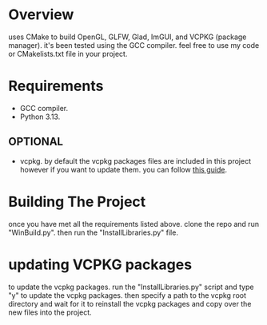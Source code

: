 # Overview
uses CMake to build OpenGL, GLFW, Glad, ImGUI, and VCPKG (package manager). it's been tested using the GCC compiler. feel free to use my code or CMakelists.txt file in your project.<br>

# Requirements
* GCC compiler.<br>
* Python 3.13.<br>

## OPTIONAL
* vcpkg. by default the vcpkg packages files are included in this project however if you want to update them. you can follow [this guide](https://github.com/DanishCraftYT/OpenGLCMake?tab=readme-ov-file#updating-glfw).<br>

# Building The Project
once you have met all the requirements listed above. clone the repo and run "WinBuild.py". then run the "InstallLibraries.py" file.<br>

# updating VCPKG packages
to update the vcpkg packages. run the "InstallLibraries.py" script and type "y" to update the vcpkg packages. then specify a path to the vcpkg root directory and wait for it to reinstall the vcpkg packages and copy over the new files into the project.<br>
